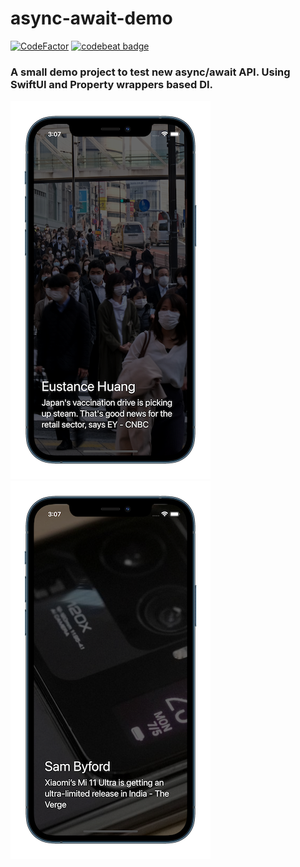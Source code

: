 # async-await-demo
[![CodeFactor](https://www.codefactor.io/repository/github/alexeyvoronov96/async-await-demo/badge)](https://www.codefactor.io/repository/github/alexeyvoronov96/async-await-demo)
[![codebeat badge](https://codebeat.co/badges/412974ed-1336-4194-911d-98155f403b19)](https://codebeat.co/projects/github-com-alexeyvoronov96-async-await-demo-main)
### A small demo project to test new async/await API. Using SwiftUI and Property wrappers based DI.
![ArticleOne](https://github.com/AlexeyVoronov96/async-await-demo/blob/develop/screenshots/ArticleOne.png)
![ArticleTwo](https://github.com/AlexeyVoronov96/async-await-demo/blob/develop/screenshots/ArticleTwo.png)
